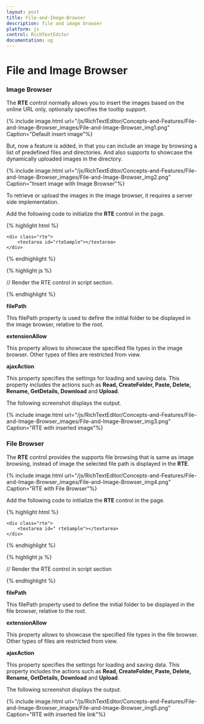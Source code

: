 ```yaml
---
layout: post
title: File-and-Image-Browser
description: file and image browser
platform: js
control: RichTextEditor
documentation: ug
---
```


# File and Image Browser

### Image Browser

The **RTE** control normally allows you to insert the images based on the online URL only, optionally specifies the tooltip support. 

{% include image.html url="/js/RichTextEditor/Concepts-and-Features/File-and-Image-Browser_images/File-and-Image-Browser_img1.png" Caption="Default insert image"%}

But, now a feature is added, in that you can include an image by browsing a list of predefined files and directories. And also supports to showcase the dynamically uploaded images in the directory. 

{% include image.html url="/js/RichTextEditor/Concepts-and-Features/File-and-Image-Browser_images/File-and-Image-Browser_img2.png" Caption="Insert image with Image Browser"%}

To retrieve or upload the images in the image browser, it requires a server side implementation.

Add the following code to initialize the **RTE** control in the page.

{% highlight html %}


    <div class="rte">
        <textarea id="rteSample"></textarea>
    </div>

{% endhighlight %}

{% highlight js %}


// Render the RTE control in script section.
<script type="text/javascript">
        var fileService = "http://mvc.syncfusion.com/OdataServices/fileExplorer/fileoperation/PerformAction";
        $(function () {
            $("#rteSample").ejRTE({
                //to showcase the image browser tool in rte toolbar
                toolsList: ["images"],
                tools: { images: ["image"] },
                //This api enable the image browser support to the RTE control
                imageBrowser: {
                    filePath: "http://mvc.syncfusion.com/ODataServices/FileBrowser/", 
                    ajaxAction: fileService,
                    extensionAllow: "*.png, *.gif, *.jpg, *.jpeg, *.docx"
                },
            });
        });
    </script>

{% endhighlight %}


**filePath**

This filePath property is used to define the initial folder to be displayed in the image browser, relative to the root. 

**extensionAllow**

This property allows to showcase the specified file types in the image browser. Other types of files are restricted from view.

**ajaxAction**

This property specifies the settings for loading and saving data. This property includes the actions such as **Read, CreateFolder, Paste, Delete, Rename, GetDetails, Download** and **Upload**.

The following screenshot displays the output.

{% include image.html url="/js/RichTextEditor/Concepts-and-Features/File-and-Image-Browser_images/File-and-Image-Browser_img3.png" Caption="RTE with inserted image"%}

### File Browser

The **RTE** control provides the supports file browsing that is same as image browsing, instead of image the selected file path is displayed in the **RTE**.

{% include image.html url="/js/RichTextEditor/Concepts-and-Features/File-and-Image-Browser_images/File-and-Image-Browser_img4.png" Caption="RTE with File Browser"%}

Add the following code to initialize the **RTE** control in the page.

{% highlight html %}


    <div class="rte">
        <textarea id=" rteSample"></textarea>
    </div>

{% endhighlight %}

{% highlight js %}


// Render the RTE control in script section
<script type="text/javascript">
        var fileService = "http://mvc.syncfusion.com/OdataServices/fileExplorer/fileoperation/PerformAction";
        $(function () {
            $("#rteSample").ejRTE({
                //to showcase the image browser tool in rte toolbar
                toolsList: ["images"],
                tools: { images: ["image"] },
                //This api enable the image browser support to the RTE control
                imageBrowser: {
                    filePath: "http://mvc.syncfusion.com/ODataServices/FileBrowser/",
                    ajaxAction: fileService,
                    extensionAllow: "*.png, *.gif, *.jpg, *.jpeg, *.docx"
                },
                //This api enable the file browser support to the RTE control
                fileBrowser: {
                    filePath: "http://mvc.syncfusion.com/ODataServices/FileBrowser/",
                    ajaxAction: fileService,
                    extensionAllow: "*.txt, *.doc, *.pdf,*.docx"
                }
            });
        });
    </script>

{% endhighlight %}


**filePath**

This filePath property used to define the initial folder to be displayed in the file browser, relative to the root. 

**extensionAllow**

This property allows to showcase the specified file types in the file browser. Other types of files are restricted from view.

**ajaxAction**

This property specifies the settings for loading and saving data. This property includes the actions such as **Read, CreateFolder, Paste, Delete, Rename, GetDetails, Download** and **Upload**.

The following screenshot displays the output.

{% include image.html url="/js/RichTextEditor/Concepts-and-Features/File-and-Image-Browser_images/File-and-Image-Browser_img5.png" Caption="RTE with inserted file link"%}

